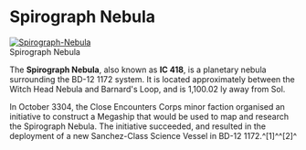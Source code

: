 # Spirograph Nebula
[![Spirograph-Nebula](https://static.wikia.nocookie.net/elite-dangerous/images/0/02/Spirograph-Nebula.png/revision/latest/scale-to-width-down/300?cb=20170701134038)](https://static.wikia.nocookie.net/elite-dangerous/images/0/02/Spirograph-Nebula.png/revision/latest?cb=20170701134038) 	 		 			 		 		 		 			
Spirograph Nebula
 		 	 

The **Spirograph Nebula**, also known as **IC 418**, is a planetary nebula surrounding the BD-12 1172 system. It is located approximately between the Witch Head Nebula and Barnard's Loop, and is 1,100.02 ly away from Sol.

In October 3304, the Close Encounters Corps minor faction organised an initiative to construct a Megaship that would be used to map and research the Spirograph Nebula. The initiative succeeded, and resulted in the deployment of a new Sanchez-Class Science Vessel in BD-12 1172.^[1]^^[2]^
